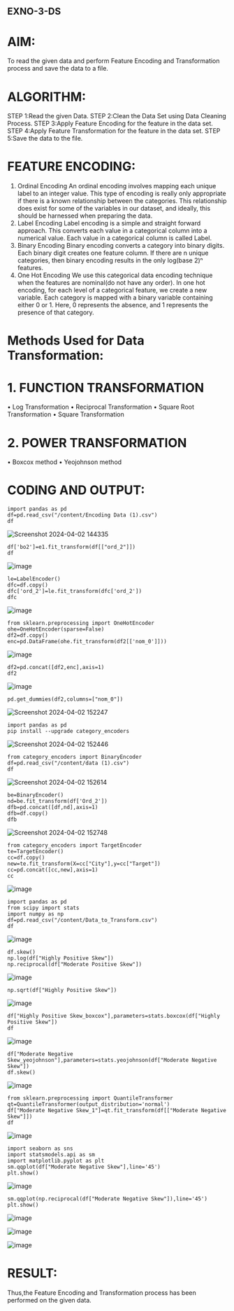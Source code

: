 ## EXNO-3-DS

# AIM:
To read the given data and perform Feature Encoding and Transformation process and save the data to a file.

# ALGORITHM:
STEP 1:Read the given Data.
STEP 2:Clean the Data Set using Data Cleaning Process.
STEP 3:Apply Feature Encoding for the feature in the data set.
STEP 4:Apply Feature Transformation for the feature in the data set.
STEP 5:Save the data to the file.

# FEATURE ENCODING:
1. Ordinal Encoding
An ordinal encoding involves mapping each unique label to an integer value. This type of encoding is really only appropriate if there is a known relationship between the categories. This relationship does exist for some of the variables in our dataset, and ideally, this should be harnessed when preparing the data.
2. Label Encoding
Label encoding is a simple and straight forward approach. This converts each value in a categorical column into a numerical value. Each value in a categorical column is called Label.
3. Binary Encoding
Binary encoding converts a category into binary digits. Each binary digit creates one feature column. If there are n unique categories, then binary encoding results in the only log(base 2)ⁿ features.
4. One Hot Encoding
We use this categorical data encoding technique when the features are nominal(do not have any order). In one hot encoding, for each level of a categorical feature, we create a new variable. Each category is mapped with a binary variable containing either 0 or 1. Here, 0 represents the absence, and 1 represents the presence of that category.

# Methods Used for Data Transformation:
  # 1. FUNCTION TRANSFORMATION
• Log Transformation
• Reciprocal Transformation
• Square Root Transformation
• Square Transformation
  # 2. POWER TRANSFORMATION
• Boxcox method
• Yeojohnson method

# CODING AND OUTPUT:
```
import pandas as pd
df=pd.read_csv("/content/Encoding Data (1).csv")
df
```
![Screenshot 2024-04-02 144335](https://github.com/23007232/EXNO-3-DS/assets/139115574/9d085fc9-4fe5-4159-9305-e382888823d9)
```
df['bo2']=e1.fit_transform(df[["ord_2"]])
df
```
![image](https://github.com/23007232/EXNO-3-DS/assets/139115574/b4aaab8c-4b40-4131-8034-37a5f091c24f)
```
le=LabelEncoder()
dfc=df.copy()
dfc['ord_2']=le.fit_transform(dfc['ord_2'])
dfc
```
![image](https://github.com/23007232/EXNO-3-DS/assets/139115574/cebcb8ac-625c-48f3-a9ba-7c9f3036a532)
```
from sklearn.preprocessing import OneHotEncoder
ohe=OneHotEncoder(sparse=False)
df2=df.copy()
enc=pd.DataFrame(ohe.fit_transform(df2[['nom_0']]))
```
![image](https://github.com/23007232/EXNO-3-DS/assets/139115574/0068ebc8-fc93-4bfd-acea-bd98d0f896cb)
```
df2=pd.concat([df2,enc],axis=1)
df2
```
![image](https://github.com/23007232/EXNO-3-DS/assets/139115574/2e02e687-8d9d-48f4-b1ec-89d3ab3a9092)
```
pd.get_dummies(df2,columns=["nom_0"])
```

![Screenshot 2024-04-02 152247](https://github.com/23007232/EXNO-3-DS/assets/139115574/303b629a-9d26-4362-9208-792a56075e91)

```
import pandas as pd
pip install --upgrade category_encoders
```
![Screenshot 2024-04-02 152446](https://github.com/23007232/EXNO-3-DS/assets/139115574/421fd860-6397-4468-8d90-40662ba19808)
```
from category_encoders import BinaryEncoder
df=pd.read_csv("/content/data (1).csv")
df
```
![Screenshot 2024-04-02 152614](https://github.com/23007232/EXNO-3-DS/assets/139115574/3257608d-4590-442f-a9e3-388cfb181cae)
```
be=BinaryEncoder()
nd=be.fit_transform(df['Ord_2'])
dfb=pd.concat([df,nd],axis=1)
dfb=df.copy()
dfb
```

![Screenshot 2024-04-02 152748](https://github.com/23007232/EXNO-3-DS/assets/139115574/82c2a279-234d-4510-9da1-c385b2354b11)
```
from category_encoders import TargetEncoder
te=TargetEncoder()
cc=df.copy()
new=te.fit_transform(X=cc["City"],y=cc["Target"])
cc=pd.concat([cc,new],axis=1)
cc
```

![image](https://github.com/23007232/EXNO-3-DS/assets/139115574/50b6ba1a-6b27-4ef4-b97a-200cacf262db)
```
import pandas as pd
from scipy import stats
import numpy as np
df=pd.read_csv("/content/Data_to_Transform.csv")
df
```

![image](https://github.com/23007232/EXNO-3-DS/assets/139115574/30b1b5da-5245-45cb-9770-1709c66e9010)
```
df.skew()
np.log(df["Highly Positive Skew"])
np.reciprocal(df["Moderate Positive Skew"])
```

![image](https://github.com/23007232/EXNO-3-DS/assets/139115574/69976ed0-431d-4c7a-94ee-37d9e6da055e)
```
np.sqrt(df["Highly Positive Skew"])
```

![image](https://github.com/23007232/EXNO-3-DS/assets/139115574/f283d52a-20c3-4e15-bf21-17a5629632f9)

```
df["Highly Positive Skew_boxcox"],parameters=stats.boxcox(df["Highly Positive Skew"])
df
```

![image](https://github.com/23007232/EXNO-3-DS/assets/139115574/035fb8b3-6fca-4072-b26e-a9d078977114)
```
df["Moderate Negative Skew_yeojohnson"],parameters=stats.yeojohnson(df["Moderate Negative Skew"])
df.skew()
```

![image](https://github.com/23007232/EXNO-3-DS/assets/139115574/3809b8c3-3e1c-40d2-94b0-8510141d6f0e)
```
from sklearn.preprocessing import QuantileTransformer
qt=QuantileTransformer(output_distribution='normal')
df["Moderate Negative Skew_1"]=qt.fit_transform(df[["Moderate Negative Skew"]])
df
```

![image](https://github.com/23007232/EXNO-3-DS/assets/139115574/4a247bd7-4edf-4184-89ac-04993b38d169)
```
import seaborn as sns
import statsmodels.api as sm
import matplotlib.pyplot as plt
sm.qqplot(df["Moderate Negative Skew"],line='45')
plt.show()
```

![image](https://github.com/23007232/EXNO-3-DS/assets/139115574/c7a3d3d4-87d4-4ec0-a3cc-058bd7ee3049)
```
sm.qqplot(np.reciprocal(df["Moderate Negative Skew"]),line='45')
plt.show()
```

![image](https://github.com/23007232/EXNO-3-DS/assets/139115574/58a008f5-feea-48e4-804a-7ba4dad00211)

![image](https://github.com/23007232/EXNO-3-DS/assets/139115574/c7b7023f-5e3e-42df-a8b8-2da2590e2469)

![image](https://github.com/23007232/EXNO-3-DS/assets/139115574/ae3e267c-c9b1-41e5-ab07-7500853c8ba4)

# RESULT:
Thus,the Feature Encoding and Transformation process has been performed on the given data.

       
